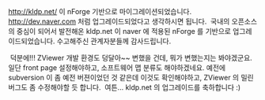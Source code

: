<http://kldp.net/> 이 nForge 기반으로 마이그레이션되었습니다. <http://dev.naver.com> 처럼 업그레이드되었다고 생각하시면 됩니다.
 국내의 오픈소스의 중심이 되어서 발전해온 kldp.net 이 naver 에 적용된 nForge 를 기반으로 업그레이드되었습니다. 수고해주신 관계자분들께 감사드립니다.

 덕분에!!! ZViewer 개발 환경도 덩달아~~ 변했을 건데, 뭐가 변했는지는 봐야겠군요. 일단 front page 설정해야하고, 소프트웨어 맵 분류도 해야하겠네요. 예전에 subversion 이 좀 예전 버젼이었던 것 같은데 이것도 확인해야하고, ZViewer 의 밀린 버그도 좀 수정해야할 듯 합니다.
 여튼... kldp.net 의 업그레이드를 축하합니다 :)

